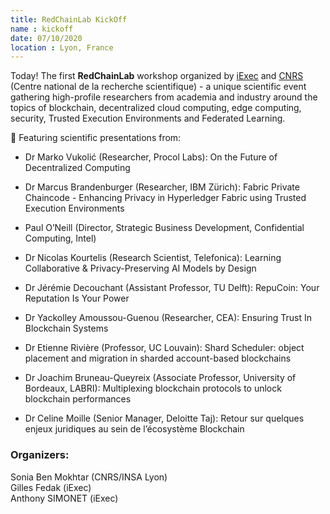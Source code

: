 ```yaml
---
title: RedChainLab KickOff
name : kickoff
date: 07/10/2020
location : Lyon, France
---
```




Today! The first **RedChainLab** workshop organized by [iExec](<https://iex.ec/fr/> "iExec") and [CNRS](<https://www.cnrs.fr/fr/page-daccueil> "CNRS") (Centre national de la recherche scientifique) - a unique scientific event gathering high-profile researchers from academia and industry around the topics of blockchain, decentralized cloud computing, edge computing, security, Trusted Execution Environments and Federated Learning.

🎤 Featuring scientific presentations from:

- Dr Marko Vukolić (Researcher, Procol Labs): On the Future of Decentralized Computing

- Dr Marcus Brandenburger (Researcher, IBM Zürich): Fabric Private Chaincode - Enhancing Privacy in Hyperledger Fabric using Trusted Execution Environments

- Paul O’Neill (Director, Strategic Business Development, Confidential Computing, Intel)

- Dr Nicolas Kourtelis  (Research Scientist, Telefonica): Learning Collaborative & Privacy-Preserving AI Models by Design

- Dr Jérémie Decouchant  (Assistant Professor, TU Delft): RepuCoin: Your Reputation Is Your Power

- Dr Yackolley Amoussou-Guenou (Researcher, CEA): Ensuring Trust In Blockchain Systems

- Dr Etienne Rivière (Professor, UC Louvain):
Shard Scheduler: object placement and migration in sharded account-based blockchains

- Dr Joachim Bruneau-Queyreix (Associate Professor, University of Bordeaux, LABRI):
Multiplexing blockchain protocols to unlock blockchain performances

- Dr Celine Moille (Senior Manager, Deloitte Taj): Retour sur quelques enjeux juridiques au sein de l’écosystème Blockchain


### Organizers:<br>
Sonia Ben Mokhtar (CNRS/INSA Lyon)<br>
Gilles Fedak (iExec)<br>
Anthony SIMONET (iExec)<br>
